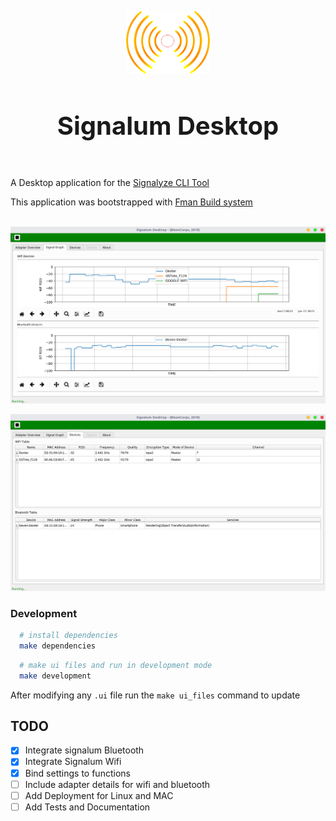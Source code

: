 <p align="center">
  <img src="src/main/resources/base/signalum.png" height="100" /><br/>
  <span> <center> <h1 style="font-size: 40px;">Signalum Desktop</h1> </center> </span>
</p>
<br>


A Desktop application for the <a href="https://github.com/bisoncorps/signalum" title="Signalyze CLI Tool">Signalyze CLI Tool</a>

This application was bootstrapped with <a href="https://github.com/mherrmann/fbs" title="fbs">Fman Build system</a>
<br> <br>

![Signal-Graph](assets/signal-graph.png)

![Devices](assets/devices.png)


### Development

```bash
  # install dependencies
  make dependencies
```

```bash
  # make ui files and run in development mode
  make development
```


After modifying any `.ui` file run the `make ui_files` command to update


## TODO

- [x] Integrate signalum Bluetooth
- [x] Integrate Signalum Wifi
- [x] Bind settings to functions
- [ ] Include adapter details for wifi and bluetooth
- [ ] Add Deployment for Linux and MAC
- [ ] Add Tests and Documentation
